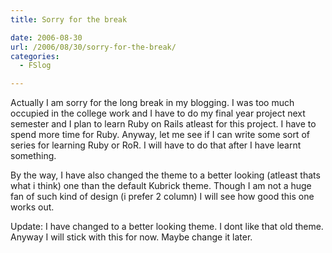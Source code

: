 ```yaml
---
title: Sorry for the break

date: 2006-08-30
url: /2006/08/30/sorry-for-the-break/
categories:
  - FSlog

---
```

Actually I am sorry for the long break in my blogging. I was too much occupied in the college work and I have to do my final year project next semester and I plan to learn Ruby on Rails atleast for this project. I have to spend more time for Ruby. Anyway, let me see if I can write some sort of series for learning Ruby or RoR. I will have to do that after I have learnt something.

By the way, I have also changed the theme to a better looking (atleast thats what i think) one than the default Kubrick theme. Though I am not a huge fan of such kind of design (i prefer 2 column) I will see how good this one works out.

Update: I have changed to a better looking theme. I dont like that old theme. Anyway I will stick with this for now. Maybe change it later.